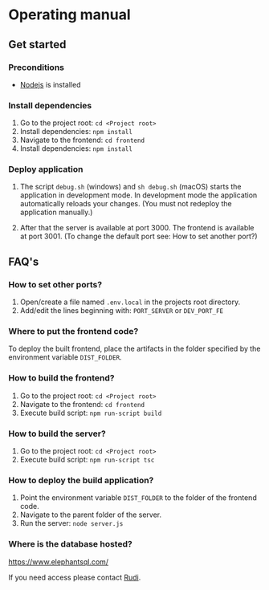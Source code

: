 # Operating manual

## Get started
### Preconditions
* [Nodejs](https://nodejs.org/en/) is installed

### Install dependencies
1. Go to the project root: `cd <Project root>`
1. Install dependencies: `npm install`
1. Navigate to the frontend: `cd frontend`
1. Install dependencies: `npm install`

### Deploy application
1. The script `debug.sh` (windows) and `sh debug.sh` (macOS) starts the application in development mode. In 
development mode the application automatically reloads your changes. (You must 
not redeploy the application manually.)

1. After that the server is available at port 3000. The frontend is available 
at port 3001. (To change the default port see: How to set another port?)

## FAQ's
### How to set other ports?
1. Open/create a file named `.env.local` in the projects root directory.
1. Add/edit the lines beginning with: `PORT_SERVER` or `DEV_PORT_FE`

### Where to put the frontend code?
To deploy the built frontend, place the artifacts in the folder specified by 
the environment variable `DIST_FOLDER`.

### How to build the frontend?
1. Go to the project root: `cd <Project root>`
1. Navigate to the frontend: `cd frontend`
1. Execute build script: `npm run-script build`

### How to build the server?
1. Go to the project root: `cd <Project root>`
1. Execute build script: `npm run-script tsc`


### How to deploy the build application?
1. Point the environment variable `DIST_FOLDER` to the folder of the frontend 
code.
1. Navigate to the parent folder of the server.
1. Run the server: `node server.js`

### Where is the database hosted?
https://www.elephantsql.com/ 

If you need access please contact [Rudi](mailto:rudi.loderer@hs-augsburg.de).
